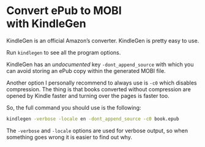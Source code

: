 # Convert ePub to MOBI with KindleGen

KindleGen is an official Amazon’s converter. KindleGen is pretty easy to use.

Run `kindlegen` to see all the program options.

KindleGen has an _undocumented_ key `-dont_append_source` with which you can avoid storing an ePub copy within the generated MOBI file.

Another option I personally recommend to always use is `-c0` which disables compression. The thing is that books converted without compression are opened by Kindle faster and turning over the pages is faster too.

So, the full command you should use is the following:

```bash
kindlegen -verbose -locale en -dont_append_source -c0 book.epub
```

The `-verbose` and `-locale` options are used for verbose output, so when something goes wrong it is easier to find out why.
